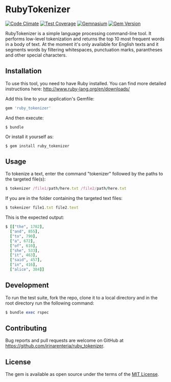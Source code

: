 # RubyTokenizer

[![Code Climate](https://codeclimate.com/repos/56ce511eacac410093009b23/badges/001a637ad10c8f8159e7/gpa.svg)](https://codeclimate.com/repos/56ce511eacac410093009b23/feed)
[![Test Coverage](https://codeclimate.com/repos/56ce511eacac410093009b23/badges/001a637ad10c8f8159e7/coverage.svg)](https://codeclimate.com/repos/56ce511eacac410093009b23/coverage)
[![Gemnasium](https://img.shields.io/gemnasium/mathiasbynens/he.svg)](https://github.com/irinarenteria/ruby_tokenizer)
[![Gem Version](https://badge.fury.io/rb/ruby_tokenizer.svg)](https://badge.fury.io/rb/ruby_tokenizer)

RubyTokenizer is a simple language processing command-line tool. It performs low-level tokenization and returns the top 10 most frequent words in a body of text. At the moment it's only available for English texts and it segments words by filtering whitespaces, punctuation marks, parantheses and other special characters.

## Installation

To use this tool, you need to have Ruby installed. You can find more detailed instructions here: http://www.ruby-lang.org/en/downloads/ 

Add this line to your application's Gemfile:

```ruby
gem 'ruby_tokenizer'
```

And then execute:

    $ bundle

Or install it yourself as:

    $ gem install ruby_tokenizer

## Usage

To tokenize a text, enter the command "tokenizer" followed by the paths to the targeted file(s):
	
```ruby
$ tokenizer /file1/path/here.txt /file2/path/here.txt
```
If you are in the folder containing the targeted text files:

```ruby
$ tokenizer file1.txt file2.text
```

This is the expected output:

```ruby
$ [["the", 1782],
  ["and", 855],
  ["to", 790],
  ["a", 672],
  ["of", 610],
  ["she", 533],
  ["it", 463],
  ["said", 457],
  ["in", 416],
  ["alice", 384]]
```

## Development

To run the test suite, fork the repo, clone it to a local directory and in the root directory run the following command:

```ruby
$ bundle exec rspec
```

## Contributing

Bug reports and pull requests are welcome on GitHub at https://github.com/irinarenteria/ruby_tokenizer.


## License

The gem is available as open source under the terms of the [MIT License](http://opensource.org/licenses/MIT).

